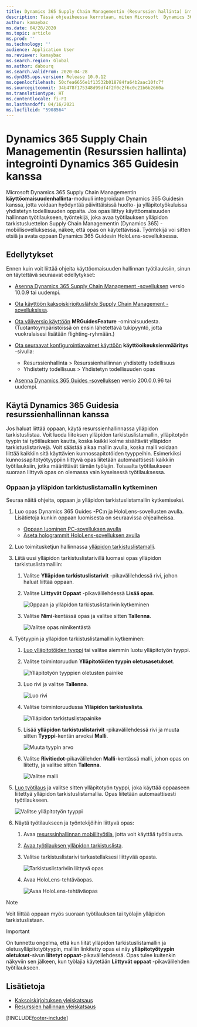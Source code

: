 ```yaml
---
title: Dynamics 365 Supply Chain Managementin (Resurssien hallinta) integrointi Dynamics 365 Guidesin kanssa
description: Tässä ohjeaiheessa kerrotaan, miten Microsoft  Dynamics 365 Supply Chain Managementin käyttöomaisuudenhallintamoduuli integroidaan Dynamics 365 Guidesin kanssa, jotta voidaan hyödyntää päivittäisissä huolto- ja ylläpitotyökuluissa yhdistetyn todellisuuden oppaita.
author: kamaybac
ms.date: 04/28/2020
ms.topic: article
ms.prod: ''
ms.technology: ''
audience: Application User
ms.reviewer: kamaybac
ms.search.region: Global
ms.author: dabourq
ms.search.validFrom: 2020-04-28
ms.dyn365.ops.version: Release 10.0.12
ms.openlocfilehash: 50cfea6656e1f13532b018784fa64b2aac10fc7f
ms.sourcegitcommit: 34b478f175348d99df4f2f0c2f6c0c21b6b2660a
ms.translationtype: HT
ms.contentlocale: fi-FI
ms.lasthandoff: 04/16/2021
ms.locfileid: "5908564"
---
```

# <a name="integrate-dynamics-365-supply-chain-management-asset-management-with-dynamics-365-guides"></a>Dynamics 365 Supply Chain Managementin (Resurssien hallinta) integrointi Dynamics 365 Guidesin kanssa

Microsoft Dynamics 365 Supply Chain Managementin **käyttöomaisuudenhallinta**-moduuli integroidaan Dynamics 365 Guidesin kanssa, jotta voidaan hyödyntää päivittäisissä huolto- ja ylläpitotyökuluissa yhdistetyn todellisuuden oppaita. Jos opas liittyy käyttöomaisuuden hallinnan työtilaukseen, työntekijä, joka avaa työtilauksen ylläpidon tarkistusluettelon Supply Chain Managementin (Dynamics 365) -mobiilisovelluksessa, näkee, että opas on käytettävissä. Työntekijä voi sitten etsiä ja avata oppaan Dynamics 365 Guidesin HoloLens-sovelluksessa.

## <a name="prerequisites"></a>Edellytykset

Ennen kuin voit liittää ohjeita käyttöomaisuuden hallinnan työtilauksiin, sinun on täytettävä seuraavat edellytykset:

- [Asenna Dynamics 365 Supply Chain Management -sovelluksen](../../fin-ops-core/fin-ops/index.md) versio 10.0.9 tai uudempi.
- [Ota käyttöön kaksoiskirjoituslähde Supply Chain Management -sovelluksissa](../../fin-ops-core/dev-itpro/data-entities/dual-write/enable-dual-write.md).
- [Ota väliversio käyttöön](../../fin-ops-core/dev-itpro/data-entities/data-entities-data-packages.md#features-flighted-in-data-management-and-enabling-flighted-features) **MRGuidesFeature** -ominaisuudesta. (Tuotantoympäristöissä on ensin lähetettävä tukipyyntö, jotta vuokralaisesi lisätään flighting-ryhmään.)
- [Ota seuraavat konfigurointiavaimet käyttöön](/dynamicsax-2012/appuser-itpro/license-code-and-configuration-key-reference) **käyttöoikeuksienmääritys** -sivulla:

    - Resurssienhallinta \> Resurssienhallinnan yhdistetty todellisuus
    - Yhdistetty todellisuus \> Yhdistetyn todellisuuden opas

- [Asenna Dynamics 365 Guides -sovelluksen](/dynamics365/mixed-reality/guides/setup#step-2-create-a-common-data-service-environment-and-install-the-dynamics-365-guides-solution) versio 200.0.0.96 tai uudempi.

## <a name="use-dynamics-365-guides-with-asset-management"></a>Käytä Dynamics 365 Guidesia resurssienhallinnan kanssa

Jos haluat liittää oppaan, käytä resurssienhallinnassa ylläpidon tarkistuslistaa. Voit luoda liitoksen ylläpidon tarkistuslistamallin, ylläpitotyön tyypin tai työtilauksen kautta, koska kaikki kolme sisältävät ylläpidon tarkistuslistarivejä. Voit säästää aikaa mallin avulla, koska malli voidaan liittää kaikkiin sitä käyttävien kunnossapitotöiden tyyppeihin. Esimerkiksi kunnossapitotyötyyppiin liittyvä opas liitetään automaattisesti kaikkiin työtilauksiin, jotka määrittävät tämän työlajin. Toisaalta työtilaukseen suoraan liittyvä opas on olemassa vain kyseisessä työtilauksessa.

### <a name="associate-a-guide-with-a-maintenance-checklist-template"></a>Oppaan ja ylläpidon tarkistuslistamallin kytkeminen

Seuraa näitä ohjeita, oppaan ja ylläpidon tarkistuslistamallin kytkemiseksi.

1. Luo opas Dynamics 365 Guides -PC:n ja HoloLens-sovellusten avulla. Lisätietoja kunkin oppaan luomisesta on seuraavissa ohjeaiheissa.

    - [Oppaan luominen PC-sovelluksen avulla](/dynamics365/mixed-reality/guides/pc-app-overview)
    - [Aseta hologrammit HoloLens-sovelluksen avulla](/dynamics365/mixed-reality/guides/hololens-app-overview)

1. Luo toimitusketjun hallinnassa [ylläpidon tarkistuslistamalli](setup-for-work-orders/job-groups-and-job-types-variants-trades-and-checklists.md#create-a-maintenance-checklist-template).
1. Liitä uusi ylläpidon tarkistuslistarivillä luomasi opas ylläpidon tarkistuslistamalliin:

    1. Valitse **Ylläpidon tarkistuslistarivit** -pikavälilehdessä rivi, johon haluat liittää oppaan.
    1. Valitse **Liittyvät Oppaat** -pikavälilehdessä **Lisää opas**.

        ![Oppaan ja ylläpidon tarkistuslistarivin kytkeminen](media/am-guides-integration-add-guide.png "Oppaan ja ylläpidon tarkistuslistarivin kytkeminen")

    1. Valitse **Nimi**-kentässä opas ja valitse sitten **Tallenna**.

        ![Valitse opas nimikentästä](media/am-guides-integration-select-guide.png "Valitse opas nimikentästä")

1. Työtyypin ja ylläpidon tarkistuslistamallin kytkeminen:

    1. [Luo ylläpitotöiden tyyppi](setup-for-work-orders/job-groups-and-job-types-variants-trades-and-checklists.md#create-a-maintenance-job-type) tai valitse aiemmin luotu ylläpitotyön tyyppi.
    1. Valitse toimintoruudun **Ylläpitotöiden tyypin oletusasetukset**.

        ![Ylläpitotyön tyyppien oletusten painike](media/am-guides-integration-job-defaults.png "Ylläpitotyön tyyppien oletusten painike")

    1. Luo rivi ja valitse **Tallenna**.

        ![Luo rivi](media/am-guides-integration-add-line.png "Luo rivi")

    1. Valitse toimintoruudussa **Ylläpidon tarkistuslista**.

        ![Ylläpidon tarkistuslistapainike](media/am-guides-integration-maintenance-checklist.png "Ylläpidon tarkistuslistapainike")

    1. Lisää **ylläpidon tarkistuslistarivit** -pikavälilehdessä rivi ja muuta sitten **Tyyppi**-kentän arvoksi **Malli**.

        ![Muuta tyypin arvo](media/am-guides-integration-checklist-lines.png "Muuta tyypin arvo")

    1. Valitse **Rivitiedot**-pikavälilehden **Malli**-kentässä malli, johon opas on liitetty, ja valitse sitten **Tallenna**.

        ![Valitse malli](media/am-guides-integration-checklist-line-details.png "Valitse malli")

1. [Luo työtilaus](work-orders/manually-created-workorders.md#create-work-order) ja valitse sitten ylläpitotyön tyyppi, joka käyttää oppaaseen liitettyä ylläpidon tarkistuslistamallia. Opas liitetään automaattisesti työtilaukseen.

    ![Valitse ylläpitotyön tyyppi](media/am-guides-integration-create-work-order.png "Valitse ylläpitotyön tyyppi")

1. Näytä työtilaukseen ja työntekijöihin liittyvä opas:

    1. Avaa [resurssinhallinnan mobiilityötila](asset-management-mobile-workspace.md), jotta voit käyttää työtilausta.
    1. [Avaa työtilauksen ylläpidon tarkistuslista](asset-management-mobile-workspace.md#view-maintenance-checklist-on-a-work-order-job).
    1. Valitse tarkistuslistarivi tarkastellaksesi liittyvää opasta.

        ![Tarkistuslistariviin liittyvä opas](media/am-guides-integration-show-guide.png "Tarkistuslistariviin liittyvä opas")

    1. Avaa HoloLens-tehtäväopas.

        ![Avaa HoloLens-tehtäväopas](media/am-guides-integration-hololens-select.png "Avaa HoloLens-tehtäväopas")

> [!NOTE]
> Voit liittää oppaan myös suoraan työtilauksen tai työlajin ylläpidon tarkistuslistaan.

> [!IMPORTANT]
> On tunnettu ongelma, että kun liität ylläpidon tarkistuslistamallin ja oletusylläpitotyötyypin, malliin linkitetty opas ei näy **ylläpitotyötyypin oletukset**-sivun **liitetyt oppaat**-pikavälilehdessä. Opas tulee kuitenkin näkyviin sen jälkeen, kun työlajia käytetään **Liittyvät oppaat** -pikavälilehden työtilaukseen.

## <a name="see-also"></a>Lisätietoja

- [Kaksoiskirjoituksen yleiskatsaus](../../fin-ops-core/dev-itpro/data-entities/dual-write/dual-write-overview.md)
- [Resurssien hallinnan yleiskatsaus](index.md)


[!INCLUDE[footer-include](../../includes/footer-banner.md)]